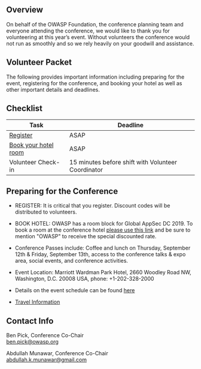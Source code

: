 
## Overview
On behalf of the OWASP Foundation, the conference planning team and everyone attending the conference, we would like to thank you for volunteering at this year’s event. Without volunteers the conference would not run as smoothly and so we rely heavily on your goodwill and assistance.

## Volunteer Packet
The following provides important information including preparing for the event, registering for the conference, and booking your hotel as well as other important details and deadlines. 

## Checklist

| Task | Deadline | 
| ------------- | ------------- |
| [Register](https://www.regonline.com/registration/Checkin.aspx?EventId=2568596) |  ASAP | 
| [Book your hotel room](https://www.HotelMap.com/map/pro/M894D) |  ASAP | 
| Volunteer Check-in | 15 minutes before shift with Volunteer Coordinator | 

## Preparing for the Conference
* REGISTER: It is critical that you register. Discount codes will be distributed to volunteers.

* BOOK HOTEL: OWASP has a room block for Global AppSec DC 2019. To book a room at the conference hotel [please use this link](https://book.passkey.com/gt/217380196?gtid=bc2f9118845f0d602d77268b91d69497) and be sure to mention "OWASP" to receive the special discounted rate. 

* Conference Passes include: Coffee and lunch on Thursday, September 12th & Friday, September 13th, access to the conference talks & expo area, social events, and conference activities.

* Event Location:  Marriott Wardman Park Hotel, 2660 Woodley Road NW, Washington, D.C. 20008 USA, phone: +1-202-328-2000

* Details on the event schedule can be found [here](https://dc.globalappsec.org/program/schedule)

* [Travel Information](https://dc.globalappsec.org/venue/transportation)

## Contact Info

Ben Pick, Conference Co-Chair<br/>
ben.pick@owasp.org

Abdullah Munawar, Conference Co-Chair<br/>
abdullah.k.munawar@gmail.com



